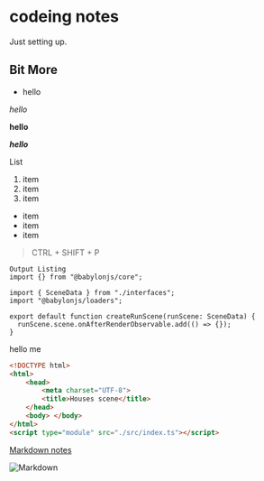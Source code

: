 # codeing notes
Just setting up.

## Bit More

* hello 

*hello* 

**hello**

***hello***

List

1. item
2. item
3. item

* item
* item
* item

> CTRL + SHIFT + P

```code
Output Listing
import {} from "@babylonjs/core";

import { SceneData } from "./interfaces";
import "@babylonjs/loaders";

export default function createRunScene(runScene: SceneData) {
  runScene.scene.onAfterRenderObservable.add(() => {});
}
```

hello me
```html
<!DOCTYPE html>
<html>
    <head>
        <meta charset="UTF-8">
        <title>Houses scene</title>
    </head>
    <body> </body>
</html>
<script type="module" src="./src/index.ts"></script>
```

[Markdown notes](https://store.steampowered.com/app/1494420/Silica/)

![Markdown]()